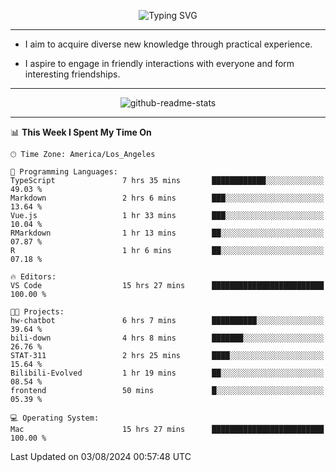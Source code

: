 <p align="center">
  <img src="https://readme-typing-svg.demolab.com?font=Fira+Code&weight=500&size=32&duration=2500&pause=1600&center=true&vCenter=true&random=false&width=1024&height=64&lines=Hi+there+%F0%9F%91%8B;I'm+delighted+you+could+make+it+here+%F0%9F%8E%89;I'm+Harry%2C+a+college+student+still+finding+my+way" alt="Typing SVG" />
</p>


---


- I aim to acquire diverse new knowledge through practical experience.

- I aspire to engage in friendly interactions with everyone and form interesting friendships.


---


<p align="center">
  <img src="https://github-readme-stats.vercel.app/api?username=Harry-Jing&show_icons=true" alt="github-readme-stats"/>
</p>


---

<!--START_SECTION:waka-->
📊 **This Week I Spent My Time On** 

```text
🕑︎ Time Zone: America/Los_Angeles

💬 Programming Languages: 
TypeScript               7 hrs 35 mins       ████████████░░░░░░░░░░░░░   49.03 % 
Markdown                 2 hrs 6 mins        ███░░░░░░░░░░░░░░░░░░░░░░   13.64 % 
Vue.js                   1 hr 33 mins        ███░░░░░░░░░░░░░░░░░░░░░░   10.04 % 
RMarkdown                1 hr 13 mins        ██░░░░░░░░░░░░░░░░░░░░░░░   07.87 % 
R                        1 hr 6 mins         ██░░░░░░░░░░░░░░░░░░░░░░░   07.18 % 

🔥 Editors: 
VS Code                  15 hrs 27 mins      █████████████████████████   100.00 % 

🐱‍💻 Projects: 
hw-chatbot               6 hrs 7 mins        ██████████░░░░░░░░░░░░░░░   39.64 % 
bili-down                4 hrs 8 mins        ███████░░░░░░░░░░░░░░░░░░   26.76 % 
STAT-311                 2 hrs 25 mins       ████░░░░░░░░░░░░░░░░░░░░░   15.64 % 
Bilibili-Evolved         1 hr 19 mins        ██░░░░░░░░░░░░░░░░░░░░░░░   08.54 % 
frontend                 50 mins             █░░░░░░░░░░░░░░░░░░░░░░░░   05.39 % 

💻 Operating System: 
Mac                      15 hrs 27 mins      █████████████████████████   100.00 % 
```


 Last Updated on 03/08/2024 00:57:48 UTC
<!--END_SECTION:waka-->

